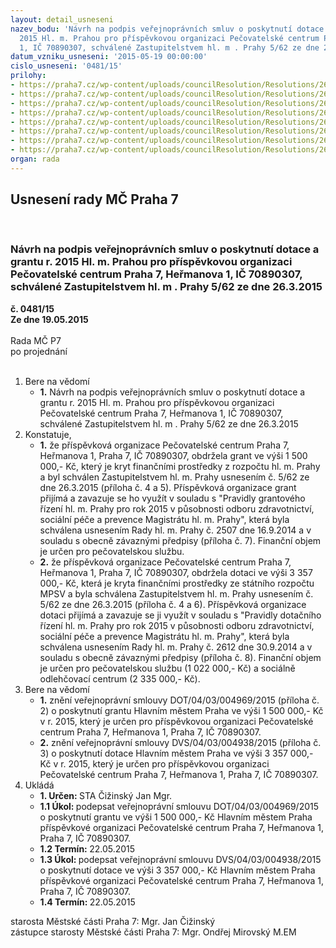 ```yaml
---
layout: detail_usneseni
nazev_bodu: 'Návrh na podpis veřejnoprávních smluv o poskytnutí dotace a grantu r.
  2015 Hl. m. Prahou pro příspěvkovou organizaci Pečovatelské centrum Praha 7, Heřmanova
  1, IČ 70890307, schválené Zastupitelstvem hl. m . Prahy 5/62 ze dne 26.3.2015  '
datum_vzniku_usneseni: '2015-05-19 00:00:00'
cislo_usneseni: '0481/15'
prilohy:
- https://praha7.cz/wp-content/uploads/councilResolution/Resolutions/26368/29-15-dz_ke_smlouv%c3%a1m_dotace_a_granty_pro_pc.doc
- https://praha7.cz/wp-content/uploads/councilResolution/Resolutions/26368/29-15-smlouva_dotace0002_grant_mhmp.pdf
- https://praha7.cz/wp-content/uploads/councilResolution/Resolutions/26368/29-15-smlouva_dotace0001_mpsv.pdf
- https://praha7.cz/wp-content/uploads/councilResolution/Resolutions/26368/29-15-usnesen%c3%ad_zastupitelstva_hmp.pdf
- https://praha7.cz/wp-content/uploads/councilResolution/Resolutions/26368/29-15-tabulka_granty.pdf
- https://praha7.cz/wp-content/uploads/councilResolution/Resolutions/26368/29-15-tabulka_dotace_hmp.pdf
- https://praha7.cz/wp-content/uploads/councilResolution/Resolutions/26368/29-15-pravidla_granty.pdf
- https://praha7.cz/wp-content/uploads/councilResolution/Resolutions/26368/29-15-pravidla_dotace.pdf
organ: rada
---
```

<div id="ucUsn_pList" class="usn">
	<span><h2>Usnesení rady MČ Praha 7 </h2>
<br></span><div class="standBody">
<span><h3>Návrh na podpis veřejnoprávních smluv o poskytnutí dotace a grantu r. 2015 Hl. m. Prahou pro příspěvkovou organizaci Pečovatelské centrum Praha 7, Heřmanova 1, IČ 70890307, schválené Zastupitelstvem hl. m . Prahy 5/62 ze dne 26.3.2015  </h3></span><div class="center">
		<strong>č. 0481/15</strong><br>
	</div>
<div class="center">
		<strong>Ze dne 19.05.2015</strong><br><br>
	</div>Rada MČ P7<br> po projednání<br><br><ol>
<li>Bere na vědomí<ul><li>
<strong>1.</strong> Návrh na podpis veřejnoprávních smluv o poskytnutí dotace a grantu r. 2015 Hl. m. Prahou pro příspěvkovou organizaci Pečovatelské centrum Praha 7, Heřmanova 1, IČ 70890307, schválené Zastupitelstvem hl. m . Prahy 5/62 ze dne 26.3.2015  </li></ul>
</li>
<li>Konstatuje,<ul>
<li>
<strong>1.</strong> že příspěvková organizace Pečovatelské centrum Praha 7, Heřmanova 1, Praha 7, IČ 70890307, obdržela grant ve výši 1 500 000,- Kč, který je kryt finančními prostředky z rozpočtu hl. m. Prahy a byl schválen Zastupitelstvem hl. m. Prahy usnesením č. 5/62 ze dne 26.3.2015 (příloha č. 4 a 5). Příspěvková organizace grant přijímá a zavazuje se ho využít v souladu s "Pravidly grantového řízení hl. m. Prahy pro rok 2015 v působnosti odboru zdravotnictví, sociální péče a prevence Magistrátu hl. m. Prahy", která byla schválena usnesením Rady hl. m. Prahy č. 2507 dne 16.9.2014 a v souladu s obecně závaznými předpisy (příloha č. 7). Finanční objem je určen pro pečovatelskou službu.</li>
<li>
<strong>2.</strong> že příspěvková organizace Pečovatelské centrum Praha 7, Heřmanova 1, Praha 7, IČ 70890307, obdržela dotaci ve výši 3 357 000,- Kč, která je kryta finančními prostředky ze státního rozpočtu MPSV a byla schválena Zastupitelstvem hl. m. Prahy usnesením č. 5/62 ze dne 26.3.2015 (příloha č. 4 a 6). Příspěvková organizace dotaci přijímá a zavazuje se ji využít v souladu s "Pravidly dotačního řízení hl. m. Prahy pro rok 2015 v působnosti odboru zdravotnictví, sociální péče a prevence Magistrátu hl. m. Prahy", která byla schválena usnesením Rady hl. m. Prahy č. 2612 dne 30.9.2014 a v souladu s obecně závaznými předpisy (příloha č. 8). Finanční objem je určen pro pečovatelskou službu (1 022 000,- Kč) a sociálně odlehčovací centrum (2 335 000,- Kč).</li>
</ul>
</li>
<li>Bere na vědomí<ul>
<li>
<strong>1.</strong> znění veřejnoprávní smlouvy DOT/04/03/004969/2015 (příloha č. 2) o poskytnutí grantu Hlavním městem Praha ve výši 1 500 000,- Kč v r. 2015, který je určen pro příspěvkovou organizaci Pečovatelské centrum Praha 7, Heřmanova 1, Praha 7, IČ 70890307. </li>
<li>
<strong>2.</strong> znění veřejnoprávní smlouvy DVS/04/03/004938/2015 (příloha č. 3) o poskytnutí dotace Hlavním městem Praha ve výši 3 357 000,- Kč v r. 2015, který je určen pro příspěvkovou organizaci Pečovatelské centrum Praha 7, Heřmanova 1, Praha 7, IČ 70890307. </li>
</ul>
</li>
<li>Ukládá<ul>
<li>
<strong>1. Určen: </strong>STA Čižinský Jan Mgr.</li>
<li>
<strong>1.1 Úkol: </strong>podepsat veřejnoprávní smlouvu DOT/04/03/004969/2015 o poskytnutí grantu ve výši 1 500 000,- Kč Hlavním městem Praha příspěvkové organizaci Pečovatelské centrum Praha 7, Heřmanova 1, Praha 7, IČ 70890307. </li>
<li>
<strong>1.2 Termín: </strong>22.05.2015</li>
<li>
<strong>1.3 Úkol: </strong>podepsat veřejnoprávní smlouvu DVS/04/03/004938/2015 o poskytnutí dotace ve výši 3 357 000,- Kč Hlavním městem Praha příspěvkové organizaci Pečovatelské centrum Praha 7, Heřmanova 1, Praha 7, IČ 70890307. </li>
<li>
<strong>1.4 Termín: </strong>22.05.2015</li>
</ul>
</li>
</ol>starosta Městské části Praha 7: Mgr. Jan Čižinský<br>zástupce starosty Městské části Praha 7: Mgr. Ondřej Mirovský M.EM 
</div>
</div>